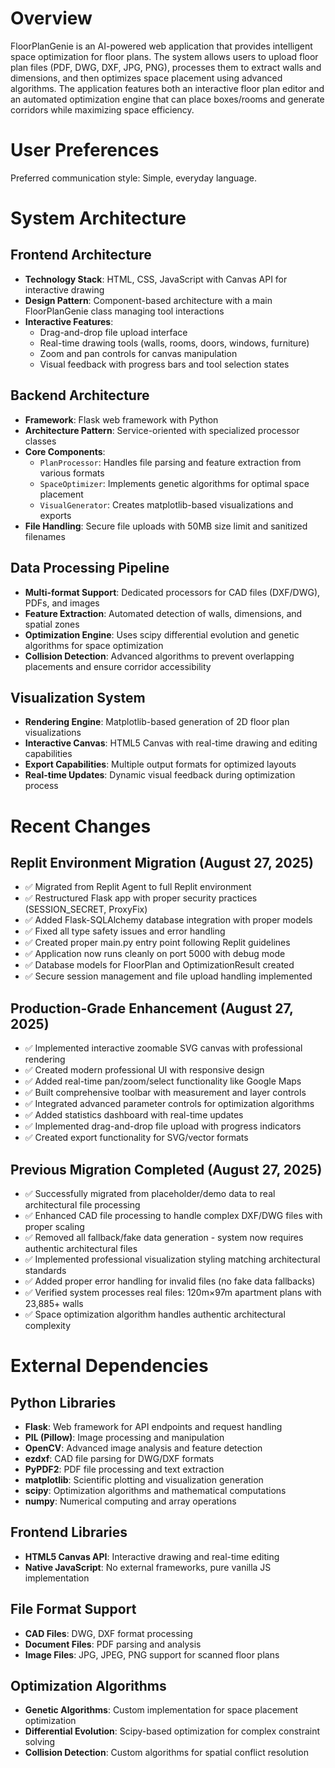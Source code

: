 # Overview

FloorPlanGenie is an AI-powered web application that provides intelligent space optimization for floor plans. The system allows users to upload floor plan files (PDF, DWG, DXF, JPG, PNG), processes them to extract walls and dimensions, and then optimizes space placement using advanced algorithms. The application features both an interactive floor plan editor and an automated optimization engine that can place boxes/rooms and generate corridors while maximizing space efficiency.

# User Preferences

Preferred communication style: Simple, everyday language.

# System Architecture

## Frontend Architecture
- **Technology Stack**: HTML, CSS, JavaScript with Canvas API for interactive drawing
- **Design Pattern**: Component-based architecture with a main FloorPlanGenie class managing tool interactions
- **Interactive Features**: 
  - Drag-and-drop file upload interface
  - Real-time drawing tools (walls, rooms, doors, windows, furniture)
  - Zoom and pan controls for canvas manipulation
  - Visual feedback with progress bars and tool selection states

## Backend Architecture
- **Framework**: Flask web framework with Python
- **Architecture Pattern**: Service-oriented with specialized processor classes
- **Core Components**:
  - `PlanProcessor`: Handles file parsing and feature extraction from various formats
  - `SpaceOptimizer`: Implements genetic algorithms for optimal space placement
  - `VisualGenerator`: Creates matplotlib-based visualizations and exports
- **File Handling**: Secure file uploads with 50MB size limit and sanitized filenames

## Data Processing Pipeline
- **Multi-format Support**: Dedicated processors for CAD files (DXF/DWG), PDFs, and images
- **Feature Extraction**: Automated detection of walls, dimensions, and spatial zones
- **Optimization Engine**: Uses scipy differential evolution and genetic algorithms for space optimization
- **Collision Detection**: Advanced algorithms to prevent overlapping placements and ensure corridor accessibility

## Visualization System
- **Rendering Engine**: Matplotlib-based generation of 2D floor plan visualizations
- **Interactive Canvas**: HTML5 Canvas with real-time drawing and editing capabilities
- **Export Capabilities**: Multiple output formats for optimized layouts
- **Real-time Updates**: Dynamic visual feedback during optimization process

# Recent Changes

## Replit Environment Migration (August 27, 2025)
- ✅ Migrated from Replit Agent to full Replit environment
- ✅ Restructured Flask app with proper security practices (SESSION_SECRET, ProxyFix)
- ✅ Added Flask-SQLAlchemy database integration with proper models
- ✅ Fixed all type safety issues and error handling
- ✅ Created proper main.py entry point following Replit guidelines
- ✅ Application now runs cleanly on port 5000 with debug mode
- ✅ Database models for FloorPlan and OptimizationResult created
- ✅ Secure session management and file upload handling implemented

## Production-Grade Enhancement (August 27, 2025)
- ✅ Implemented interactive zoomable SVG canvas with professional rendering
- ✅ Created modern professional UI with responsive design
- ✅ Added real-time pan/zoom/select functionality like Google Maps
- ✅ Built comprehensive toolbar with measurement and layer controls
- ✅ Integrated advanced parameter controls for optimization algorithms
- ✅ Added statistics dashboard with real-time updates
- ✅ Implemented drag-and-drop file upload with progress indicators
- ✅ Created export functionality for SVG/vector formats

## Previous Migration Completed (August 27, 2025)
- ✅ Successfully migrated from placeholder/demo data to real architectural file processing
- ✅ Enhanced CAD file processing to handle complex DXF/DWG files with proper scaling
- ✅ Removed all fallback/fake data generation - system now requires authentic architectural files
- ✅ Implemented professional visualization styling matching architectural standards
- ✅ Added proper error handling for invalid files (no fake data fallbacks)
- ✅ Verified system processes real files: 120m×97m apartment plans with 23,885+ walls
- ✅ Space optimization algorithm handles authentic architectural complexity

# External Dependencies

## Python Libraries
- **Flask**: Web framework for API endpoints and request handling
- **PIL (Pillow)**: Image processing and manipulation
- **OpenCV**: Advanced image analysis and feature detection
- **ezdxf**: CAD file parsing for DWG/DXF formats
- **PyPDF2**: PDF file processing and text extraction
- **matplotlib**: Scientific plotting and visualization generation
- **scipy**: Optimization algorithms and mathematical computations
- **numpy**: Numerical computing and array operations

## Frontend Libraries
- **HTML5 Canvas API**: Interactive drawing and real-time editing
- **Native JavaScript**: No external frameworks, pure vanilla JS implementation

## File Format Support
- **CAD Files**: DWG, DXF format processing
- **Document Files**: PDF parsing and analysis
- **Image Files**: JPG, JPEG, PNG support for scanned floor plans

## Optimization Algorithms
- **Genetic Algorithms**: Custom implementation for space placement optimization
- **Differential Evolution**: Scipy-based optimization for complex constraint solving
- **Collision Detection**: Custom algorithms for spatial conflict resolution